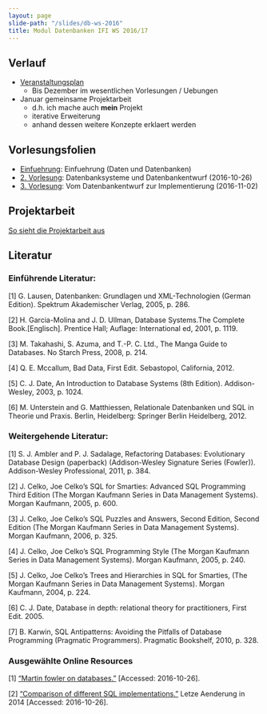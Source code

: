 ```yaml
---
layout: page
slide-path: "/slides/db-ws-2016"
title: Modul Datenbanken IFI WS 2016/17
---
```


## Verlauf
* [Veranstaltungsplan ](https://www.dropbox.com/s/08j620la7m34spc/veranstaltungsplan.pdf?dl=1)
  * Bis Dezember im wesentlichen Vorlesungen / Uebungen
* Januar gemeinsame Projektarbeit
    * d.h. ich mache auch **mein** Projekt
    * iterative Erweiterung
    * anhand dessen weitere Konzepte erklaert werden

## Vorlesungsfolien

* [Einfuehrung]({{page.slide-path}}/intro.html): Einfuehrung (Daten und Datenbanken)
* [2. Vorlesung]({{page.slide-path}}/vorlesung-2.html): Datenbanksysteme und Datenbankentwurf (2016-10-26)
* [3. Vorlesung]({{page.slide-path}}/vorlesung-3.html): Vom Datenbankentwurf zur Implementierung (2016-11-02)
    
## Projektarbeit
 [So sieht die Projektarbeit aus](https://www.dropbox.com/s/l16bg9f7i6cfrmj/datenbanken-projekt.pdf?dl=1)
 
## Literatur

### Einführende Literatur:
[1]	G. Lausen, Datenbanken: Grundlagen und XML-Technologien (German Edition). Spektrum Akademischer Verlag, 2005, p. 286.

[2]	H. Garcia-Molina and J. D. Ullman, Database Systems.The Complete Book.[Englisch]. Prentice Hall; Auflage: International ed, 2001, p. 1119.

[3]	M. Takahashi, S. Azuma, and T.-P. C. Ltd., The Manga Guide to Databases. No Starch Press, 2008, p. 214.

[4]	Q. E. Mccallum, Bad Data, First Edit. Sebastopol, California, 2012.

[5]	C. J. Date, An Introduction to Database Systems (8th Edition). Addison-Wesley, 2003, p. 1024.

[6]	M. Unterstein and G. Matthiessen, Relationale Datenbanken und SQL in Theorie und Praxis. Berlin, Heidelberg: Springer Berlin Heidelberg, 2012.

### Weitergehende Literatur:

[1]	S. J. Ambler and P. J. Sadalage, Refactoring Databases: Evolutionary Database Design (paperback) (Addison-Wesley Signature Series (Fowler)). Addison-Wesley Professional, 2011, p. 384.

[2]	J. Celko, Joe Celko’s SQL for Smarties: Advanced SQL Programming Third Edition (The Morgan Kaufmann Series in Data Management Systems). Morgan Kaufmann, 2005, p. 600.

[3]	J. Celko, Joe Celko’s SQL Puzzles and Answers, Second Edition, Second Edition (The Morgan Kaufmann Series in Data Management Systems). Morgan Kaufmann, 2006, p. 325.

[4]	J. Celko, Joe Celko’s SQL Programming Style (The Morgan Kaufmann Series in Data Management Systems). Morgan Kaufmann, 2005, p. 240.

[5]	J. Celko, Joe Celko’s Trees and Hierarchies in SQL for Smarties, (The Morgan Kaufmann Series in Data Management Systems). Morgan Kaufmann, 2004, p. 224.

[6]	C. J. Date, Database in depth: relational theory for practitioners, First Edit. 2005.

[7]	B. Karwin, SQL Antipatterns: Avoiding the Pitfalls of Database Programming (Pragmatic Programmers). Pragmatic Bookshelf, 2010, p. 328.

### Ausgewählte Online Resources

[1]	[“Martin fowler on databases.”](http://martinfowler.com/bliki/DatabaseThaw.html) [Accessed: 2016-10-26].

[2]	[“Comparison of different SQL implementations.”](http://troels.arvin.dk/db/rdbms/) Letze Aenderung in 2014 [Accessed: 2016-10-26].
